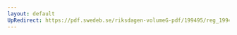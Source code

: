 ```yaml
---
layout: default
UpRedirect: https://pdf.swedeb.se/riksdagen-volumeG-pdf/199495/reg_199495/reg_199495_0048.pdf
---
```

